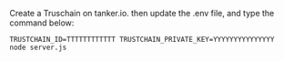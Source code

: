 
Create a Truschain on tanker.io.
then update the .env file, and type the command below:

```shell
TRUSTCHAIN_ID=TTTTTTTTTTTT TRUSTCHAIN_PRIVATE_KEY=YYYYYYYYYYYYYYY  node server.js
```
